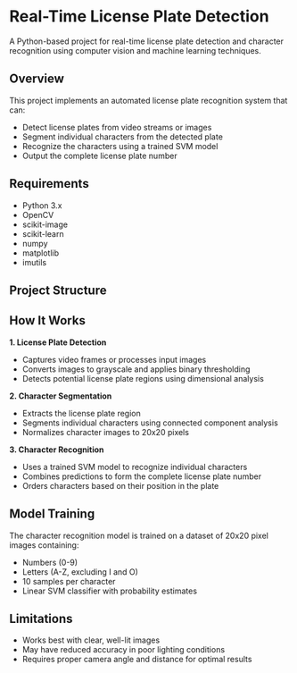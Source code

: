 # Real-Time License Plate Detection

A Python-based project for real-time license plate detection and character recognition using computer vision and machine learning techniques.

## Overview

This project implements an automated license plate recognition system that can:
- Detect license plates from video streams or images
- Segment individual characters from the detected plate
- Recognize the characters using a trained SVM model
- Output the complete license plate number

## Requirements

- Python 3.x
- OpenCV
- scikit-image
- scikit-learn
- numpy
- matplotlib
- imutils

## Project Structure


## How It Works

**1. License Plate Detection**
- Captures video frames or processes input images
- Converts images to grayscale and applies binary thresholding
- Detects potential license plate regions using dimensional analysis

**2. Character Segmentation**
- Extracts the license plate region
- Segments individual characters using connected component analysis
- Normalizes character images to 20x20 pixels

**3. Character Recognition**
- Uses a trained SVM model to recognize individual characters
- Combines predictions to form the complete license plate number
- Orders characters based on their position in the plate

## Model Training

The character recognition model is trained on a dataset of 20x20 pixel images containing:
- Numbers (0-9)
- Letters (A-Z, excluding I and O)
- 10 samples per character
- Linear SVM classifier with probability estimates

## Limitations

- Works best with clear, well-lit images
- May have reduced accuracy in poor lighting conditions
- Requires proper camera angle and distance for optimal results


